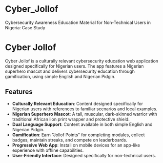 # Cyber_Jollof
Cybersecurity Awareness Education Material for Non-Technical Users in Nigeria: Case Study 
# Cyber Jollof

Cyber Jollof is a culturally relevant cybersecurity education web application designed specifically for Nigerian users. The app features a Nigerian superhero mascot and delivers cybersecurity education through gamification, using simple English and Nigerian Pidgin.

## Features

- **Culturally Relevant Education**: Content designed specifically for Nigerian users with references to familiar scenarios and local examples.
- **Nigerian Superhero Mascot**: A tall, muscular, dark-skinned warrior with traditional African lion print wrapper and protective shield.
- **Dual Language Support**: Content available in both simple English and Nigerian Pidgin.
- **Gamification**: Earn "Jollof Points" for completing modules, collect badges, maintain streaks, and compete on leaderboards.
- **Progressive Web App**: Install on mobile devices for an app-like experience with offline capabilities.
- **User-Friendly Interface**: Designed specifically for non-technical users.

